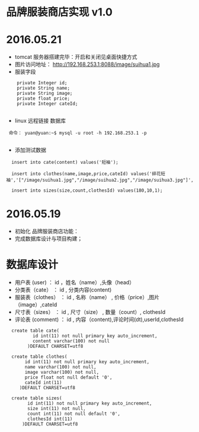 # 品牌服装商店实现 v1.0


# 2016.05.21
  * tomcat 服务器搭建完毕：开启和关闭见桌面快捷方式
  * 图片访问地址： http://192.168.253.1:8088/image/suihua1.jpg
  * 服装字段
  ```
      private Integer id;
      private String name;
      private String image;
      private float price;
      private Integer cateId;
      
  ```
  * linux 远程链接 数据库
  
  ```
   命令： yuan@yuan:~$ mysql -u root -h 192.168.253.1 -p

  
  ```
  
  
  * 添加测试数据
   ```
     insert into cate(content) values('短袖');
     
     insert into clothes(name,image,price,cateId) values('碎花短袖','["/image/suihua1.jpg","/image/suihua2.jpg","/image/suihua3.jpg"]',78.9,1);
   
     insert into sizes(size,count,clothesId) values(180,10,1);
   
   ```

# 2016.05.19
 * 初始化 品牌服装商店功能：
 * 完成数据库设计与项目构建；

# 数据库设计
  * 用户表 (user) ： id ，姓名（name）,头像（head）
  * 分类表（cate）  ： id , 分类内容(content)
  * 服装表（clothes） ： id , 名称（name） , 价格（price）,图片（image）,cateId
  * 尺寸表（sizes）  ： id , 尺寸（size） , 数量（count）, clothesId
  * 评论表 (comment) ： id , 内容（content),评论时间(dt),userId,clothesId
  
  ```
    create table cate(
            id int(11) not null primary key auto_increment,
            content varchar(100) not null
          )DEFAULT CHARSET=utf8
  
    create table clothes(
         id int(11) not null primary key auto_increment,
         name varchar(100) not null,
         image varchar(100) not null,
         price float not null default '0',
         cateId int(11)
       )DEFAULT CHARSET=utf8
       
    create table sizes(
          id int(11) not null primary key auto_increment,
          size int(11) not null,
          count int(11) not null default '0',
          clothesId int(11)
        )DEFAULT CHARSET=utf8     
  
  ```
